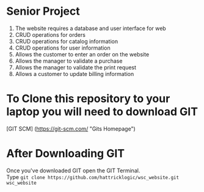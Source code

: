 # Senior Project 

1.	The website requires a database and user interface for web
2.	CRUD operations for orders
3.	CRUD operations for catalog information 
4.	CRUD operations for user information 
5.	Allows the customer to enter an order on the website 
6.	Allows the manager to validate a purchase 
7.	Allows the manager to validate the print request 
8.	Allows a customer to update billing information  

# To Clone this repository to your laptop you will need to download GIT 
[GIT SCM] (https://git-scm.com/ "Gits Homepage") 

# After Downloading GIT 
Once you've downloaded GIT open the GIT Terminal. <br> 
Type `git clone https://github.com/hattricklogic/wsc_website.git wsc_website`
